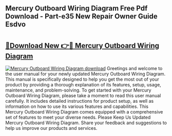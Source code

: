 ## Mercury Outboard Wiring Diagram Free Pdf Download - Part-e35 New Repair Owner Guide Esdvo

# <h2><a href="http://dfrq90.blite.top/?on=Mercury+Outboard+Wiring+Diagram">🔗Download New 👉🔴 Mercury Outboard Wiring Diagram</a></h2>

[![Mercury Outboard Wiring Diagram download](https://i.imgur.com/lujVjoI.png)](http://dfrq90.blite.top/?on=Mercury+Outboard+Wiring+Diagram)
Greetings and welcome to the user manual for your newly updated Mercury Outboard Wiring Diagram. This manual is specifically designed to help you get the most out of your product by providing a thorough explanation of its features, setup, usage, maintenance, and problem-solving. To get started with your Mercury Outboard Wiring Diagram, please take a moment to read this user manual carefully. It includes detailed instructions for product setup, as well as information on how to use its various features and capabilities. This Mercury Outboard Wiring Diagram comes equipped with a comprehensive set of features to meet your diverse needs. Please Keep Us Updated Mercury Outboard Wiring Diagram. Share your feedback and suggestions to help us improve our products and services.
